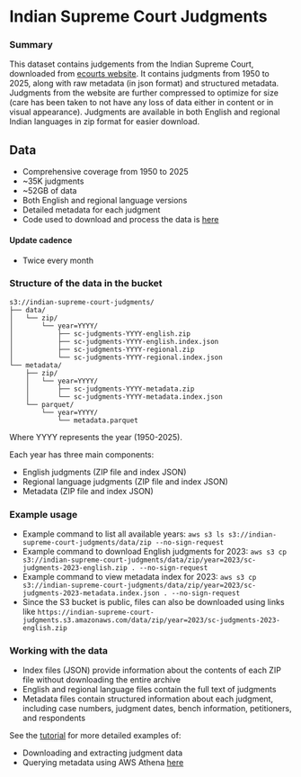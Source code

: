 # Indian Supreme Court Judgments

### Summary
This dataset contains judgements from the Indian Supreme Court, downloaded from [ecourts website](https://scr.sci.gov.in). It contains judgments from 1950 to 2025, along with raw metadata (in json format) and structured metadata. Judgments from the website are further compressed to optimize for size (care has been taken to not have any loss of data either in content or in visual appearance). Judgments are available in both English and regional Indian languages in zip format for easier download.

## Data
* Comprehensive coverage from 1950 to 2025
* ~35K judgments
* ~52GB of data
* Both English and regional language versions
* Detailed metadata for each judgment
* Code used to download and process the data is [here](https://github.com/vanga/indian-supreme-court-judgments)

#### Update cadence
* Twice every month

### Structure of the data in the bucket
```
s3://indian-supreme-court-judgments/
├── data/
│   └── zip/
│       └── year=YYYY/
│           ├── sc-judgments-YYYY-english.zip
│           ├── sc-judgments-YYYY-english.index.json
│           ├── sc-judgments-YYYY-regional.zip
│           └── sc-judgments-YYYY-regional.index.json
└── metadata/
    ├── zip/
    │   └── year=YYYY/
    │       ├── sc-judgments-YYYY-metadata.zip
    │       └── sc-judgments-YYYY-metadata.index.json
    └── parquet/
        └── year=YYYY/
            └── metadata.parquet
```

Where YYYY represents the year (1950-2025).

Each year has three main components:
* English judgments (ZIP file and index JSON)
* Regional language judgments (ZIP file and index JSON)
* Metadata (ZIP file and index JSON)

### Example usage
* Example command to list all available years: `aws s3 ls s3://indian-supreme-court-judgments/data/zip --no-sign-request`
* Example command to download English judgments for 2023: `aws s3 cp s3://indian-supreme-court-judgments/data/zip/year=2023/sc-judgments-2023-english.zip . --no-sign-request`
* Example command to view metadata index for 2023: `aws s3 cp s3://indian-supreme-court-judgments/data/zip/year=2023/sc-judgments-2023-metadata.index.json . --no-sign-request`
* Since the S3 bucket is public, files can also be downloaded using links like `https://indian-supreme-court-judgments.s3.amazonaws.com/data/zip/year=2023/sc-judgments-2023-english.zip`

### Working with the data
* Index files (JSON) provide information about the contents of each ZIP file without downloading the entire archive
* English and regional language files contain the full text of judgments
* Metadata files contain structured information about each judgment, including case numbers, judgment dates, bench information, petitioners, and respondents

See the [tutorial](../tutorials/README.md) for more detailed examples of:
* Downloading and extracting judgment data
* Querying metadata using AWS Athena [here](../tutorials/ATHENA.md)